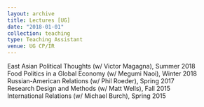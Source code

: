 ```yaml
---
layout: archive
title: Lectures [UG]
date: "2018-01-01"
collection: teaching
type: Teaching Assistant
venue: UG CP/IR
---
```


East Asian Political Thoughts (w/ Victor Magagna), Summer 2018  
Food Politics in a Global Economy (w/ Megumi Naoi), Winter 2018  
Russian-American Relations (w/ Phil Roeder), Spring 2017  
Research Design and Methods (w/ Matt Wells), Fall 2015  
International Relations (w/ Michael Burch), Spring 2015  

